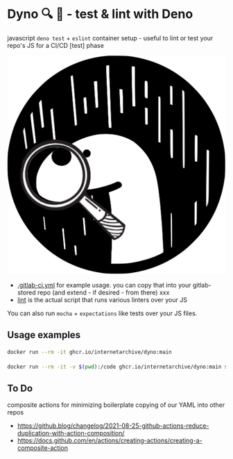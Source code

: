 # Dyno 🔍 🦕 - test & lint with Deno

javascript `deno test` + `eslint` container setup - useful to lint or test your repo's JS for a CI/CD [test] phase

![Dino Inspecting](dyno.jpg)

- [.gitlab-ci.yml](.gitlab-ci.yml) for example usage.  you can copy that into your gitlab-stored repo (and extend - if desired - from there) xxx
- [lint](lint) is the actual script that runs various linters over your JS

You can also run `mocha` + `expectations` like tests over your JS files.

## Usage examples
```bash
docker run --rm -it ghcr.io/internetarchive/dyno:main

docker run --rm -it -v $(pwd):/code ghcr.io/internetarchive/dyno:main sh -c 'cd /code; /app/test/test.sh'
```

## To Do
composite actions for minimizing boilerplate copying of our YAML into other repos
- https://github.blog/changelog/2021-08-25-github-actions-reduce-duplication-with-action-composition/
- https://docs.github.com/en/actions/creating-actions/creating-a-composite-action